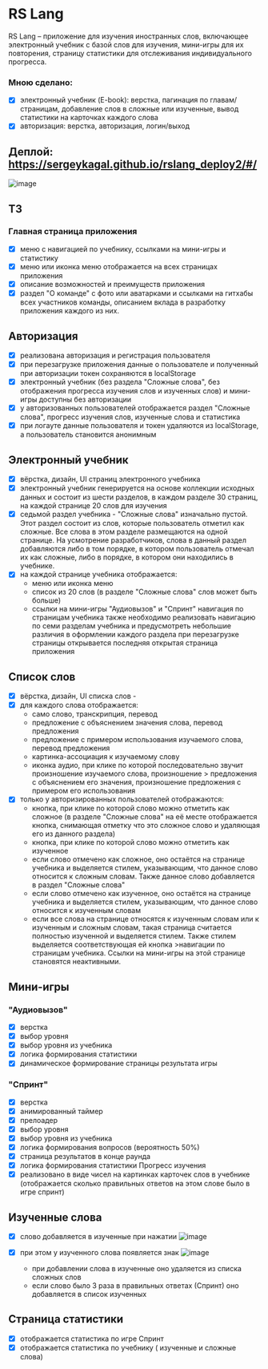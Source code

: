 # RS Lang
RS Lang – приложение для изучения иностранных слов, включающее электронный учебник с базой слов для изучения, мини-игры для их повторения, страницу статистики для отслеживания индивидуального прогресса.

### Мною сделано:
- [x] электронный учебник (E-book): верстка, пагинация по главам/страницам, добавление слов в сложные или изученные, вывод статистики на карточках каждого слова
- [x] авторизация: верстка, авторизация, логин/выход

## Деплой: https://sergeykagal.github.io/rslang_deploy2/#/
![image](https://user-images.githubusercontent.com/62184992/176743595-df6aba27-1b0c-4c01-82bb-6e5a08db5268.png)

## ТЗ
  ### Главная страница приложения
- [x] меню с навигацией по учебнику, ссылками на мини-игры и статистику
- [x] меню или иконка меню отображается на всех страницах приложения
- [x] описание возможностей и преимуществ приложения
- [x] раздел "О команде" с фото или аватарками и ссылками на гитхабы всех участников команды, описанием вклада в разработку приложения каждого из них.

## Авторизация 
- [x] реализована авторизация и регистрация пользователя
- [x] при перезагрузке приложения данные о пользователе и полученный при авторизации токен сохраняются в localStorage
- [x] электронный учебник (без раздела "Сложные слова", без отображения прогресса изучения слов и изученных слов) и мини-игры доступны без авторизации
- [x] у авторизованных пользователей отображается раздел "Сложные слова", прогресс изучения слов, изученные слова и статистика
- [x] при логауте данные пользователя и токен удаляются из localStorage, а пользователь становится анонимным

## Электронный учебник
- [x] вёрстка, дизайн, UI страниц электронного учебника 
- [x] электронный учебник генерируется на основе коллекции исходных данных и состоит из шести разделов, в каждом разделе 30 страниц, на каждой странице 20 слов для изучения 
- [x] седьмой раздел учебника - "Сложные слова" изначально пустой. Этот раздел состоит из слов, которые пользователь отметил как сложные. Все слова в этом разделе размещаются на одной странице. На усмотрение разработчиков, слова в данный раздел добавляются либо в том порядке, в котором пользователь отмечал их как сложные, либо в порядке, в котором они находились в учебнике. 
- [x] на каждой странице учебника отображается:
   - меню или иконка меню
   - список из 20 слов (в разделе "Сложные слова" слов может быть больше)
   - ссылки на мини-игры "Аудиовызов" и "Спринт"
    навигация по страницам учебника
    также необходимо реализовать навигацию по семи разделам учебника и предусмотреть небольшие различия в оформлении каждого раздела
    при перезагрузке страницы открывается последняя открытая страница приложения

   
## Список слов 
- [x] вёрстка, дизайн, UI списка слов  -
- [x] для каждого слова отображается:  
   - само слово, транскрипция, перевод
   - предложение с объяснением значения слова, перевод предложения
   - предложение с примером использования изучаемого слова, перевод предложения
   - картинка-ассоциация к изучаемому слову
   - иконка аудио, при клике по которой последовательно звучит произношение изучаемого слова, произношение > предложения с объяснением его значения, произношение предложения с примером его использования
- [x] только у авторизированных пользователей отображаются: 
   - кнопка, при клике по которой слово можно отметить как сложное (в разделе "Сложные слова" на её месте отображается кнопка, снимающая отметку что это сложное слово и удаляющая его из данного раздела)
   - кнопка, при клике по которой слово можно отметить как изученное
   - если слово отмечено как сложное, оно остаётся на странице учебника и выделяется стилем, указывающим, что данное слово относится к сложным словам. Также данное слово добавляется в раздел "Сложные слова"
   - если слово отмечено как изученное, оно остаётся на странице учебника и выделяется стилем, указывающим, что данное слово относится к изученным словам
   - если все слова на странице относятся к изученным словам или к изученным и сложным словам, такая страница  считается полностью изученной и выделяется стилем. Также стилем выделяется соответствующая ей кнопка >навигации по страницам учебника. Ссылки на мини-игры на этой странице становятся неактивными.

##  Мини-игры
  ###     "Аудиовызов" 
- [x] верстка
- [x] выбор уровня 
- [x] выбор уровня из учебника 
- [x] логика формирования статистики 
- [x] динамическое формирование страницы результата игры 
 ###   "Спринт" 
- [x] верстка 
- [x] анимированный таймер 
- [x] прелоадер 
- [x] выбор уровня 
- [x] выбор уровня из учебника 
- [x] логика формирования вопросов (вероятность 50%) 
- [x] страница результатов в конце раунда
- [x] логика формирования статистики 
   Прогресс изучения  
- [x] реализовано в виде чисел на картинках карточек слов в учебнике  (отображается сколько правильных ответов на этом слове было в игре спринт)
 
 ##  Изученные слова
- [x] слово добавляется в изученные при нажатии 
![image](https://user-images.githubusercontent.com/78958096/155514111-b38ebb73-645c-49e5-9367-536820f038b1.png) 
 
- [x] при этом у  изученного слова  появляется знак 
![image](https://user-images.githubusercontent.com/78958096/155514399-6001a04c-9462-4ae5-9951-202e69c3c582.png)
   - при добавлении слова в изученные оно удаляется из списка сложных слов 
   - если слово было 3 раза в правильных ответах (Спринт) оно добавляется в список изученных

## Страница статистики
- [x] отображается статистика по игре Спринт
- [x] отображается статистика по учебнику  ( изученные и сложные слова)
